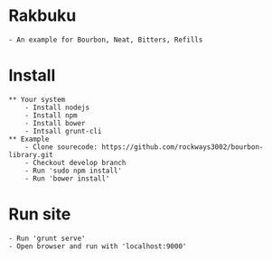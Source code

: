 # Rakbuku
	- An example for Bourbon, Neat, Bitters, Refills
# Install
	** Your system
		- Install nodejs
		- Install npm
		- Install bower
		- Intsall grunt-cli
	** Example 
		- Clone sourecode: https://github.com/rockways3002/bourbon-library.git
		- Checkout develop branch
		- Run 'sudo npm install'
		- Run 'bower install'
# Run site
	- Run 'grunt serve'
	- Open browser and run with 'localhost:9000'